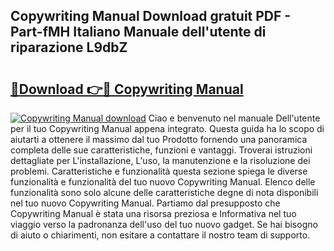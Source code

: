 ## Copywriting Manual Download gratuit PDF - Part-fMH Italiano Manuale dell'utente di riparazione L9dbZ

# <h2><a href="http://dfcyzi.blite.top/?on=Copywriting+Manual">🔗Download 👉🔴 Copywriting Manual</a></h2>

[![Copywriting Manual download](https://i.imgur.com/lujVjoI.png)](http://dfcyzi.blite.top/?on=Copywriting+Manual)
Ciao e benvenuto nel manuale Dell'utente per il tuo Copywriting Manual appena integrato. Questa guida ha lo scopo di aiutarti a ottenere il massimo dal tuo Prodotto fornendo una panoramica completa delle sue caratteristiche, funzioni e vantaggi. Troverai istruzioni dettagliate per L'installazione, L'uso, la manutenzione e la risoluzione dei problemi. Caratteristiche e funzionalità questa sezione spiega le diverse funzionalità e funzionalità del tuo nuovo Copywriting Manual. Elenco delle funzionalità sono solo alcune delle caratteristiche degne di nota disponibili nel tuo nuovo Copywriting Manual. Partiamo dal presupposto che Copywriting Manual è stata una risorsa preziosa e Informativa nel tuo viaggio verso la padronanza dell'uso del tuo nuovo gadget. Se hai bisogno di aiuto o chiarimenti, non esitare a contattare il nostro team di supporto.
